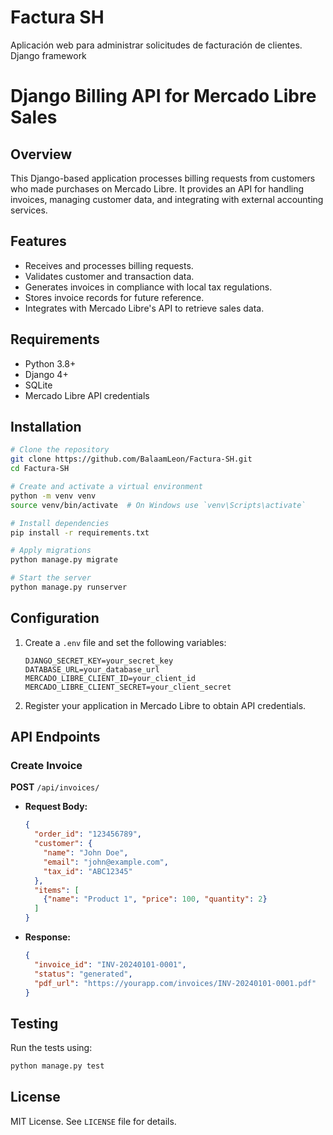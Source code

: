 # Factura SH

Aplicación web para administrar solicitudes de facturación de clientes.
Django framework


# Django Billing API for Mercado Libre Sales

## Overview
This Django-based application processes billing requests from customers who made purchases on Mercado Libre. It provides an API for handling invoices, managing customer data, and integrating with external accounting services.

## Features
- Receives and processes billing requests.
- Validates customer and transaction data.
- Generates invoices in compliance with local tax regulations.
- Stores invoice records for future reference.
- Integrates with Mercado Libre's API to retrieve sales data.

## Requirements
- Python 3.8+
- Django 4+
- SQLite
- Mercado Libre API credentials

## Installation
```bash
# Clone the repository
git clone https://github.com/BalaamLeon/Factura-SH.git
cd Factura-SH

# Create and activate a virtual environment
python -m venv venv
source venv/bin/activate  # On Windows use `venv\Scripts\activate`

# Install dependencies
pip install -r requirements.txt

# Apply migrations
python manage.py migrate

# Start the server
python manage.py runserver
```

## Configuration
1. Create a `.env` file and set the following variables:
   ```env
   DJANGO_SECRET_KEY=your_secret_key
   DATABASE_URL=your_database_url
   MERCADO_LIBRE_CLIENT_ID=your_client_id
   MERCADO_LIBRE_CLIENT_SECRET=your_client_secret
   ```
2. Register your application in Mercado Libre to obtain API credentials.

## API Endpoints
### Create Invoice
**POST** `/api/invoices/`
- **Request Body:**
  ```json
  {
    "order_id": "123456789",
    "customer": {
      "name": "John Doe",
      "email": "john@example.com",
      "tax_id": "ABC12345"
    },
    "items": [
      {"name": "Product 1", "price": 100, "quantity": 2}
    ]
  }
  ```
- **Response:**
  ```json
  {
    "invoice_id": "INV-20240101-0001",
    "status": "generated",
    "pdf_url": "https://yourapp.com/invoices/INV-20240101-0001.pdf"
  }
  ```

## Testing
Run the tests using:
```bash
python manage.py test
```

## License
MIT License. See `LICENSE` file for details.

